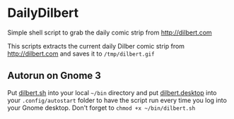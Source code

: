 DailyDilbert
============

Simple shell script to grab the daily comic strip from http://dilbert.com

This scripts extracts the current daily Dilber comic strip from http://dilbert.com and saves it to `/tmp/dilbert.gif`

Autorun on Gnome 3
------------------

Put [dilbert.sh](https://github.com/ithron/DailyDilbert/blob/master/dilbert.sh) into your local `~/bin` directory and
put [dilbert.desktop](https://github.com/ithron/DailyDilbert/blob/master/dilbert.desktop) into your `.config/autostart` folder to have the script run every time you log into your Gnome desktop.
Don't forget to `chmod +x ~/bin/dilbert.sh`
